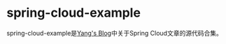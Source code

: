 # spring-cloud-example
spring-cloud-example是[Yang's Blog](http://www.code4yang.com)中关于Spring Cloud文章的源代码合集。
